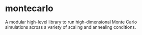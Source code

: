 # montecarlo
A modular high-level library to run high-dimensional Monte Carlo simulations across a variety of scaling and annealing conditions.
